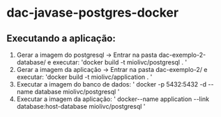 # dac-javase-postgres-docker

## Executando a aplicação: 

1. Gerar a imagem do postgresql -> Entrar na pasta dac-exemplo-2-database/ e executar: 'docker build -t miolivc/postgresql . '
2. Gerar a imagem da aplicação -> Entrar na pasta dac-exemplo-2/ e executar: 'docker build -t miolivc/application . '
3. Executar a imagem do banco de dados: ' docker -p 5432:5432 -d --name database miolivc/postgresql '
4. Executar a imagem da aplicação: ' docker--name application --link database:host-database miolivc/postgresql '
